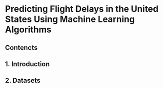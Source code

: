 # Predicting Flight Delays in the United States Using Machine Learning Algorithms

## Contencts

## 1. Introduction

## 2. Datasets
